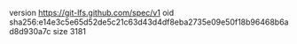 version https://git-lfs.github.com/spec/v1
oid sha256:e14e3c5e65d52de5c21c63d43d4df8eba2735e09e50f18b96468b6ad8d930a7c
size 3181
